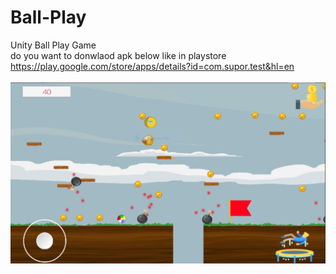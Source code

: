 # Ball-Play
Unity Ball Play Game<br>do you want to donwlaod apk below like in playstore <br>https://play.google.com/store/apps/details?id=com.supor.test&hl=en<br><br>
<img src="https://github.com/chaudharybharat/Ball-Play/blob/master/first.PNG">
